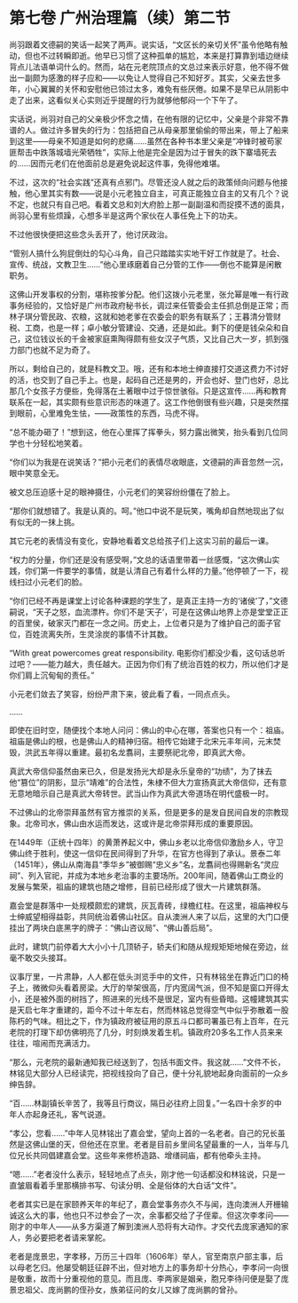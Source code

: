 # 第七卷 广州治理篇（续）第二节

尚羽跟着文德嗣的笑话一起笑了两声。说实话，“文区长的亲切关怀”虽令他略有触动，但也不过转瞬即逝。他早已习惯了这种孤单的尴尬，本来是打算靠到墙边继续背点儿法语单词什么的。然而，站在元老院顶点的文总过来表示好意，他不得不做出一副颇为感激的样子应和――以免让人觉得自己不知好歹。其实，父亲去世多年，小心翼翼的关怀和安慰他已领过太多，难免有些厌倦。如果不是早已从阴影中走了出来，这看似关心实则近乎提醒的行为就够他郁闷一个下午了。
 
实话说，尚羽对自己的父亲极少怀念之情，在他有限的记忆中，父亲是个非常不靠谱的人。做过许多冒失的行为：包括把自己从母亲那里偷偷的带出来，带上了船来到这里――母亲不知道是如何的悲痛……虽然在各种书本里父亲是“冲锋时被苟家匪帮击中跌落城墙光荣牺牲”，实际上他是完全是因为过于冒失的跌下寨墙死去的……因而元老们在他面前总是避免说起这件事，免得他难堪。
 
不过，这次的“社会实践”还真有点邪门。尽管还没人就之后的政策倾向问题与他接触，他心里其实有数——说是小元老独立自主，可真正能独立自主的又有几个？说不定，也就只有自己吧。看着文总和刘大府脸上那一副副温和而捉摸不透的面具，尚羽心里有些烦躁，心想多半是这两个家伙在人事任免上下的功夫。
 
不过他很快便把这些念头丢开了，他讨厌政治。
 
“管别人搞什么狗屁倒灶的勾心斗角，自己只踏踏实实地干好工作就是了。社会、宣传、统战，文教卫生……”他心里琢磨着自己分管的工作——倒也不能算是闲散职务。
 
这佛山开发事权的分割，堪称按爹分配。他们这拨小元老里，张允幂是唯一有行政事务经验的，又恰好是广州市政府秘书长，调过来任管委会主任抓总倒是正常；而林子琪分管民政、农粮，这就和她老爹在农委会的职务有联系了；王暮清分管财税、工商，也是一样；卓小敏分管建设、交通，还是如此。剩下的便是钱朵朵和自己，这位钱议长的千金被家庭熏陶得颇有些女汉子气质，又比自己大一岁，抓到强力部门也就不足为奇了。
 
所以，剩给自己的，就是科教文卫。哦，还有和本地士绅直接打交道这费力不讨好的活，也交到了自己手上。也是，起码自己还是男的，开会也好、登门也好，总比那几个女孩子方便些，免得落在土著眼中过于惊世骇俗。只是这宣传……再和教育联系在一起，其实颇有些意识形态的味道了。这工作他倒很有些兴趣，只是突然摆到眼前，心里难免生怯，——政策性的东西，马虎不得。
 
“总不能办砸了！”想到这，他在心里挥了挥拳头，努力露出微笑，抬头看到几位同学也十分轻松地笑着。
 
“你们以为我是在说笑话？”把小元老们的表情尽收眼底，文德嗣的声音忽然一沉，眼中笑意全无。
 
被文总压迫感十足的眼神摄住，小元老们的笑容纷纷僵在了脸上。
 
“那你们就想错了。我是认真的。呵。”他口中说不是玩笑，嘴角却自然地现出了似有似无的一抹上挑。
 
其它元老的表情没有变化，安静地看着文总给孩子们上这实习前的最后一课。
 
“权力的分量，你们还是没有感受啊，”文总的话语里带着一丝感慨，“这次佛山实践，你们第一件要学的事情，就是认清自己有着什么样的力量。”他停顿了一下，视线扫过小元老们的脸。
 
“你们已经不再是课堂上讨论各种课题的学生了，是真正主持一方的‘诸侯’了，”文德嗣说，“天子之怒，血流漂杵。你们不是‘天子’，可是在这佛山地界上亦是堂堂正正的百里侯，破家灭门都在一念之间。历史上，上位者只是为了维护自己的面子官位，百姓流离失所，生灵涂炭的事情不计其数。
 
“With great powercomes great responsibility. 电影你们都没少看，这句话总听过吧？――能力越大，责任越大。正因为你们有了统治百姓的权力，所以他们才是你们肩上沉甸甸的责任。”
 
小元老们敛去了笑容，纷纷严肃下来，彼此看了看，一同点点头。
 
……
 
即使在旧时空，随便找个本地人问问：佛山的中心在哪，答案也只有一个：祖庙。祖庙是佛山的根，也是佛山人的精神归宿。相传它始建于北宋元丰年间，元末焚毁，洪武五年得以重建。最初名龙翥祠，主要祭祀北帝，即真武大帝。
 
真武大帝信仰虽然由来已久，但是发扬光大却是永乐皇帝的“功绩”，为了抹去他“篡位”的阴影，显示“靖难”的合法性，朱棣不但大力宣扬真武大帝信仰，还有意无意地暗示自己是真武大帝转世。武当山作为真武大帝道场在明代盛极一时。
 
不过佛山的北帝崇拜虽然有官方推崇的关系，但是更多的是发自民间自发的宗教现象。北帝司水，佛山由水运而发达，这或许是北帝崇拜形成的重要原因。
 
在1449年（正统十四年）的黄萧养起义中，佛山乡老以北帝信仰激励乡人，守卫佛山终于胜利，使这一信仰在民间得到了升华，在官方也得到了承认。景泰二年（1451年），佛山从南海县“季华乡”被御赐“忠义乡”名，龙翥祠也得赐新名“灵应祠”、列入官祀，并成为本地乡老治事的主要场所。200年间，随着佛山工商业的发展与繁荣，祖庙的建筑也随之增修，目前已经形成了很大一片建筑群落。
 
嘉会堂是群落中一处规模颇宏的建筑，灰瓦青砖，绿檐红柱。在这里，祖庙神权与士绅威望相得益彰，共同统治着佛山社区。自从澳洲人来了以后，这里的大门口便挂出了两块白底黑字的牌子：“佛山咨议局”、“佛山善后局”。
 
此时，建筑门前停着大大小小十几顶轿子，轿夫们和随从规规矩矩地候在旁边，丝毫不敢交头接耳。
 
议事厅里，一片肃静，人人都在低头浏览手中的文件，只有林铭坐在靠近门口的椅子上，微微仰头看着房梁。大厅的举架很高，厅内宽阔气派，但不知是窗口开得太小，还是被外面的树挡了，照进来的光线不是很足，室内有些昏暗。这幢建筑其实是天启七年才重建的，距今不过十年左右，然而林铭总觉得空气中似乎弥散着一股陈朽的气味。相比之下，作为镇政府被征用的原五斗口都司署虽已有上百年，在元老院的打理下却仿佛明亮了几分，时刻焕发着生机。镇政府20多名工作人员来来往往，喧闹而充满活力。
 
“那么，元老院的最新通知我已经送到了，包括书面文件。我这就……”文件不长，林铭见大部分人已经读完，把视线投向了自己，便十分礼貌地起身向面前的一众乡绅告辞。
 
“百……林副镇长辛苦了，我等且行商议，隔日必往府上回复。”一名四十余岁的中年人亦起身还礼，客气说道。
 
“孝公，您看……”中年人见林铭出了嘉会堂，望向上首的一名老者。自己的兄长虽然是这佛山堡的天，但他还在京里。老者是目前乡里间名望最重的一人，当年与几位兄长共同倡建嘉会堂。这些年来修桥造路、增缮祠庙，都有他牵头主持。
 
“嗯……”老者没什么表示，轻轻地点了点头，刚才他一句话都没和林铭说，只是一直皱眉看着手里那横排书写、句读分明、全是俗体的大白话“文件”。
 
老者其实已是在家颐养天年的年纪了，嘉会堂事务亦久不与闻，连向澳洲人开栅输诚这么大的事，他也只不过参会了一次，余事都交给了子侄辈。但这次李孝问——刚才的中年人——从多方渠道了解到澳洲人恐将有大动作。才交代去庞家通知的家人，务必要把老者请来掌舵。
 
老者是庞景忠，字孝移，万历三十四年（1606年）举人，官至南京户部主事，后以母老乞归。他屡受朝廷征辟不出，但对地方上的事务却十分热心，李孝问一向很是敬重，故而十分重视他的意见。而且庞、李两家是姻亲，胞兄李待问便是娶了庞景忠祖父、庞尚鹏的侄孙女，族弟征问的女儿又嫁了庞尚鹏的曾孙。
